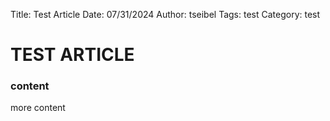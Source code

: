 Title: Test Article
Date: 07/31/2024
Author: tseibel
Tags: test
Category: test

# TEST ARTICLE

### content

more content